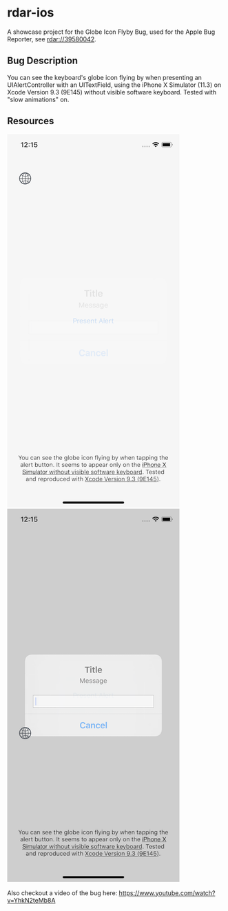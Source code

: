 # rdar-ios
A showcase project for the Globe Icon Flyby Bug, used for the Apple Bug Reporter, see [rdar://39580042](https://openradar.appspot.com/39580042]).

## Bug Description
You can see the keyboard's globe icon flying by when presenting an UIAlertController with an UITextField, using the iPhone X Simulator (11.3) on Xcode Version 9.3 (9E145) without visible software keyboard. Tested with "slow animations" on.

## Resources

![iPhone X Globe Icon Flyby 1](/iPhone_X_Globe_Icon_Flyby_1.png?raw=true "iPhone X Globe Icon Flyby 1")
![iPhone X Globe Icon Flyby 2](/iPhone_X_Globe_Icon_Flyby_2.png?raw=true "iPhone X Globe Icon Flyby 2")

Also checkout a video of the bug here: https://www.youtube.com/watch?v=YhkN2teMb8A
